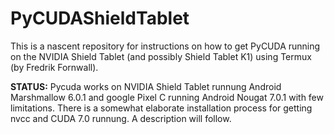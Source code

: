 # PyCUDAShieldTablet

This is a nascent repository for instructions on how to get PyCUDA running on the NVIDIA Shield Tablet (and possibly Shield Tablet K1) using Termux (by Fredrik Fornwall).

**STATUS:** Pycuda works on NVIDIA Shield Tablet runnung Android Marshmallow 6.0.1 and google Pixel C running Android Nougat 7.0.1 with few limitations. There is a somewhat elaborate installation process for getting nvcc and CUDA 7.0 runnung. A description will follow.

